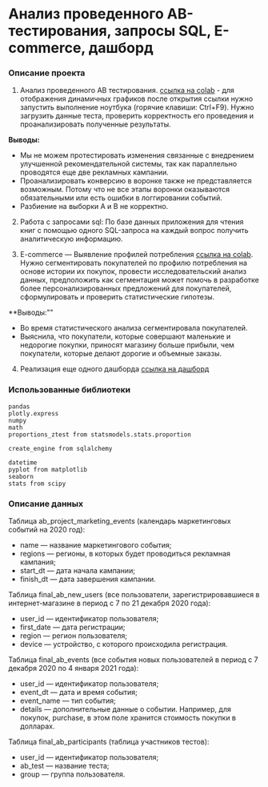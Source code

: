 # Анализ проведенного АВ-тестирования, запросы SQL, E-commerce, дашборд

### Описание проекта
1. Анализ проведенного АВ тестирования. [ссылка на colab](https://colab.research.google.com/drive/14_z2DNk80ktOfSnt3pZXEhHcHS5v72Sh) - для отображения
динамичных графиков после открытия ссылки нужно запустить выполнение ноутбука (горячие клавиши: Ctrl+F9).
Нужно загрузить данные теста, проверить корректность его проведения и проанализировать полученные результаты.

**Выводы:**
* Мы не можем протестировать изменения связанные с внедрением улучшенной рекомендательной системы, так как параллельно 
проводятся еще две рекламных кампании.
* Проанализировать конверсию в воронке также не представляется возможным. Потому что не все этапы воронки оказываются 
обязательными или есть ошибки в логгировании событий.
* Разбиение на выборки А и В не корректно.

2. Работа с запросами sql: По базе данных приложения для чтения книг с помощью одного SQL-запроса на каждый вопрос 
получить аналитическую информацию.

3. E-commerce — Выявление профилей потребления [ссылка на colab](https://colab.research.google.com/drive/1RMLzETWaiauJb245AeSPi9aJ9X3XqafN).
Нужно сегментировать покупателей по профилю потребления на основе истории их покупок, провести исследовательский анализ 
данных, предположить как сегментация может помочь в разработке более персонализированных предложений для покупателей, 
сформулировать и проверить статистические гипотезы.

**Выводы:""

* Во время статистического анализа сегментировала покупателей.
* Выяснила, что покупатели, которые совершают маленькие и недорогие покупки, приносят магазину больше прибыли, чем 
покупатели, которые делают дорогие и объемные заказы.

4. Реализация еще одного дашборда [ссылка на дашборд](https://public.tableau.com/views/E-commerce_15999222300780/E-commerce?:language=en&:display_count=y&publish=yes&:origin=viz_share_link)

### Использованные библиотеки
```
pandas
plotly.express
numpy
math
proportions_ztest from statsmodels.stats.proportion

create_engine from sqlalchemy

datetime
pyplot from matplotlib
seaborn
stats from scipy
```

### Описание данных
  
Таблица ab_project_marketing_events (календарь маркетинговых событий на 2020 год):
   - name — название маркетингового события;
   - regions — регионы, в которых будет проводиться рекламная кампания;
   - start_dt — дата начала кампании;
   - finish_dt — дата завершения кампании.

Таблица final_ab_new_users (все пользователи, зарегистрировавшиеся в интернет-магазине в период с 7 по 21 декабря 2020 года):
   - user_id — идентификатор пользователя;
   - first_date — дата регистрации;
   - region — регион пользователя;
   - device — устройство, с которого происходила регистрация.

Таблица final_ab_events (все события новых пользователей в период с 7 декабря 2020 по 4 января 2021 года):
   - user_id — идентификатор пользователя;
   - event_dt — дата и время события;
   - event_name — тип события;
   - details — дополнительные данные о событии. Например, для покупок, purchase, в этом поле хранится стоимость покупки в долларах.

Таблица final_ab_participants (таблица участников тестов):
   - user_id — идентификатор пользователя;
   - ab_test — название теста;
   - group — группа пользователя.